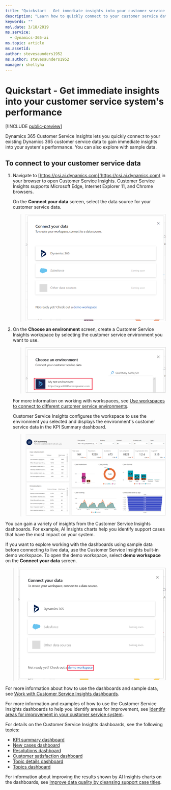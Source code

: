 ```yaml
---
title: "Quickstart - Get immediate insights into your customer service system's performance"
description: "Learn how to quickly connect to your customer service data to gain insights into your customer service system."
keywords: ""
ms\.date: 3/18/2019
ms.service:
  - dynamics-365-ai
ms.topic: article
ms.assetid: 
author: stevesaunders1952
ms.author: stevesaunders1952
manager: shellyha
---
```


# Quickstart - Get immediate insights into your customer service system's performance

[!INCLUDE [public-preview](../includes/public-preview.md)]

Dynamics 365 Customer Service Insights lets you quickly connect to your existing Dynamics 365 customer service data to gain immediate insights into your system's performance. You can also explore with sample data.

## To connect to your customer service data

1. Navigate to [https://csi.ai.dynamics.com](https://csi.ai.dynamics.com) in your browser to open Customer Service Insights. Customer Service Insights supports Microsoft Edge, Internet Explorer 11, and Chrome browsers.

   On the **Connect your data** screen, select the data source for your customer service data.

   > ![Connect your data screen](media/connect-data.png)

2. On the **Choose an environment** screen, create a Customer Service Insights workspace by selecting the customer service environment you want to use.

   > ![Choose an environment screen](media/choose-environment.png)

   For more information on working with workspaces, see [Use workspaces to connect to different customer service environments](use-workspaces.md).

   Customer Service Insights configures the workspace to use the environment you selected and displays the environment's customer service data in the KPI Summary dashboard.

   > ![KPI summary dashboard](media/kpi-summary.png)

You can gain a variety of insights from the Customer Service Insights dashboards. For example, AI Insights charts help you identify support cases that have the most impact on your system.

If you want to explore working with the dashboards using sample data before connecting to live data, use the Customer Service Insights built-in demo workspace. To open the demo workspace, select **demo workspace** on the **Connect your data** screen.

> ![Demo workspace](media/demo-workspace.png)

For more information about how to use the dashboards and sample data, see [Work with Customer Service Insights dashboards](use-dashboard-sample-data.md).

For more information and examples of how to use the Customer Service Insights dashboards to help you identify areas for improvement, see [Identify areas for improvement in your customer service system](improve-system.md).

For details on the Customer Service Insights dashboards, see the following topics:

* [KPI summary dashboard](dashboard-kpi-summary.md)
* [New cases dashboard](dashboard-incoming-cases.md)
* [Resolutions dashboard](dashboard-case-resolutions.md)
* [Customer satisfaction dashboard](dashboard-CSAT.md)
* [Topic details dashboard](dashboard-topic-details.md)
* [Topics dashboard](dashboard-topics.md)

For information about improving the results shown by AI Insights charts on the dashboards, see [Improve data quality by cleansing support case titles](settings.md).
